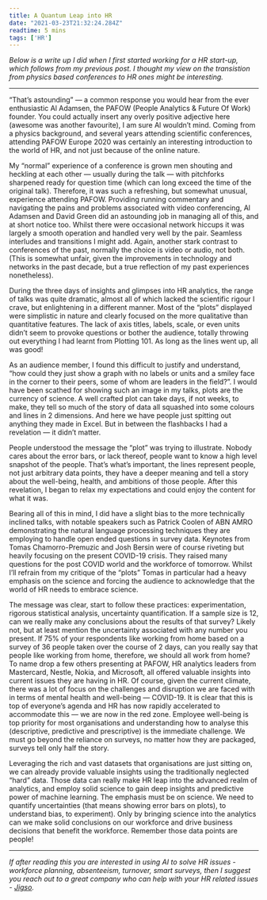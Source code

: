 ```yaml
---
title: A Quantum Leap into HR
date: "2021-03-23T21:32:24.284Z"
readtime: 5 mins
tags: ['HR']
---
```


*Below is a write up I did when I first started working for a HR start-up, which follows from my previous post. I thought my view on the transistion from physics based conferences to HR ones might be interesting.*

---

“That’s astounding” — a common response you would hear from the ever enthusiastic Al Adamsen, the PAFOW (People Analytics & Future Of Work) founder. You could actually insert any overly positive adjective here (awesome was another favourite), I am sure Al wouldn’t mind. Coming from a physics background, and several years attending scientific conferences, attending PAFOW Europe 2020 was certainly an interesting introduction to the world of HR, and not just because of the online nature.

My “normal” experience of a conference is grown men shouting and heckling at each other — usually during the talk — with pitchforks sharpened ready for question time (which can long exceed the time of the original talk). Therefore, it was such a refreshing, but somewhat unusual, experience attending PAFOW. Providing running commentary and navigating the pains and problems associated with video conferencing, Al Adamsen and David Green did an astounding job in managing all of this, and at short notice too. Whilst there were occasional network hiccups it was largely a smooth operation and handled very well by the pair. Seamless interludes and transitions I might add. Again, another stark contrast to conferences of the past, normally the choice is video or audio, not both. (This is somewhat unfair, given the improvements in technology and networks in the past decade, but a true reflection of my past experiences nonetheless).

During the three days of insights and glimpses into HR analytics, the range of talks was quite dramatic, almost all of which lacked the scientific rigour I crave, but enlightening in a different manner. Most of the “plots” displayed were simplistic in nature and clearly focused on the more qualitative than quantitative features. The lack of axis titles, labels, scale, or even units didn’t seem to provoke questions or bother the audience, totally throwing out everything I had learnt from Plotting 101. As long as the lines went up, all was good!

As an audience member, I found this difficult to justify and understand, “how could they just show a graph with no labels or units and a smiley face in the corner to their peers, some of whom are leaders in the field?”. I would have been scathed for showing such an image in my talks, plots are the currency of science. A well crafted plot can take days, if not weeks, to make, they tell so much of the story of data all squashed into some colours and lines in 2 dimensions. And here we have people just spitting out anything they made in Excel. But in between the flashbacks I had a revelation — it didn’t matter.

People understood the message the “plot” was trying to illustrate. Nobody cares about the error bars, or lack thereof, people want to know a high level snapshot of the people. That’s what’s important, the lines represent people, not just arbitrary data points, they have a deeper meaning and tell a story about the well-being, health, and ambitions of those people. After this revelation, I began to relax my expectations and could enjoy the content for what it was.

Bearing all of this in mind, I did have a slight bias to the more technically inclined talks, with notable speakers such as Patrick Coolen of ABN AMRO demonstrating the natural language processing techniques they are employing to handle open ended questions in survey data. Keynotes from Tomas Chamorro-Premuzic and Josh Bersin were of course riveting but heavily focusing on the present COVID-19 crisis. They raised many questions for the post COVID world and the workforce of tomorrow. Whilst I’ll refrain from my critique of the “plots” Tomas in particular had a heavy emphasis on the science and forcing the audience to acknowledge that the world of HR needs to embrace science.

The message was clear, start to follow these practices: experimentation, rigorous statistical analysis, uncertainty quantification. If a sample size is 12, can we really make any conclusions about the results of that survey? Likely not, but at least mention the uncertainty associated with any number you present. If 75% of your respondents like working from home based on a survey of 36 people taken over the course of 2 days, can you really say that people like working from home, therefore, we should all work from home? To name drop a few others presenting at PAFOW, HR analytics leaders from Mastercard, Nestle, Nokia, and Microsoft, all offered valuable insights into current issues they are having in HR. Of course, given the current climate, there was a lot of focus on the challenges and disruption we are faced with in terms of mental health and well-being — COVID-19. It is clear that this is top of everyone’s agenda and HR has now rapidly accelerated to accommodate this — we are now in the red zone. Employee well-being is top priority for most organisations and understanding how to analyse this (descriptive, predictive and prescriptive) is the immediate challenge. We must go beyond the reliance on surveys, no matter how they are packaged, surveys tell only half the story.

Leveraging the rich and vast datasets that organisations are just sitting on, we can already provide valuable insights using the traditionally neglected “hard” data. Those data can really make HR leap into the advanced realm of analytics, and employ solid science to gain deep insights and predictive power of machine learning. The emphasis must be on science. We need to quantify uncertainties (that means showing error bars on plots), to understand bias, to experiment). Only by bringing science into the analytics can we make solid conclusions on our workforce and drive business decisions that benefit the workforce. Remember those data points are people!

----
*If after reading this you are interested in using AI to solve HR issues - workforce planning, absenteeism, turnover, smart surveys, then I suggest you reach out to a great company who can help with your HR related issues - [Jigso](www.jigso.com).*

